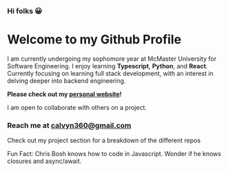### Hi folks 😀


# Welcome to my Github Profile

I am currently undergoing my sophomore year at McMaster University for Software Engineering. I enjoy learning **Typescript**, **Python**, and **React**. Currently focusing on learning full stack development, with an interest in delving deeper into backend engineering.

**Please check out my [personal website](https://calvynsiong2002.netlify.app/)!** 

I am open to collaborate with others on a project.
### Reach me at [calvyn360@gmail.com](mailto:calvyn360@gmail.com)

Check out my project section for a breakdown of the different repos

Fun Fact: Chris Bosh knows how to code in Javascript. Wonder if he knows closures and async/await.


